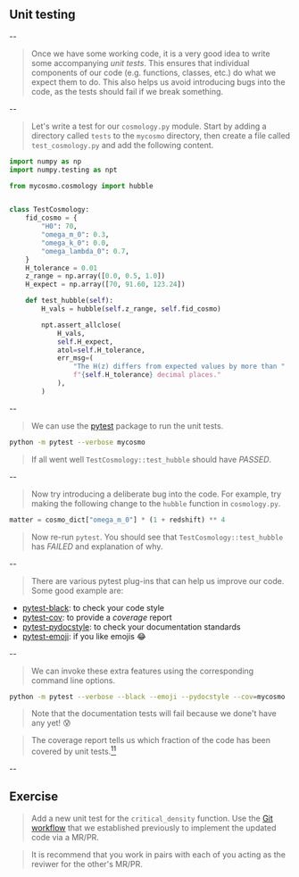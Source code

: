 ## Unit testing

--

> Once we have some working code, it is a very good idea to write some accompanying *unit tests*. This ensures that individual components of our code (e.g. functions, classes, etc.) do what we expect them to do. This also helps us avoid introducing bugs into the code, as the tests should fail if we break something.

--

> Let's write a test for our `cosmology.py` module. Start by adding a directory called `tests` to the `mycosmo` directory, then create a file called `test_cosmology.py` and add the following content.

```python
import numpy as np
import numpy.testing as npt

from mycosmo.cosmology import hubble


class TestCosmology:
    fid_cosmo = {
        "H0": 70,
        "omega_m_0": 0.3,
        "omega_k_0": 0.0,
        "omega_lambda_0": 0.7,
    }
    H_tolerance = 0.01
    z_range = np.array([0.0, 0.5, 1.0])
    H_expect = np.array([70, 91.60, 123.24])

    def test_hubble(self):
        H_vals = hubble(self.z_range, self.fid_cosmo)

        npt.assert_allclose(
            H_vals,
            self.H_expect,
            atol=self.H_tolerance,
            err_msg=(
                "The H(z) differs from expected values by more than "
                f"{self.H_tolerance} decimal places."
            ),
        )
```

--

> We can use the [pytest](https://docs.pytest.org/) package to run the unit tests.

```bash
python -m pytest --verbose mycosmo
```

> If all went well `TestCosmology::test_hubble` should have *PASSED*.

--

> Now try introducing a deliberate bug into the code. For example, try making the following change to the `hubble` function in `cosmology.py`.

```python
matter = cosmo_dict["omega_m_0"] * (1 + redshift) ** 4
```

> Now re-run `pytest`. You should see that `TestCosmology::test_hubble` has *FAILED* and explanation of why.

--

> There are various pytest plug-ins that can help us improve our code. Some good example are:

- [pytest-black](https://github.com/shopkeep/pytest-black): to check your code style
- [pytest-cov](https://github.com/pytest-dev/pytest-cov): to provide a *coverage* report
- [pytest-pydocstyle](https://github.com/henry0312/pytest-pydocstyle): to check your documentation standards
- [pytest-emoji](https://github.com/hackebrot/pytest-emoji): if you like emojis 😂

--

> We can invoke these extra features using the corresponding command line options.

```bash
python -m pytest --verbose --black --emoji --pydocstyle --cov=mycosmo
```

> Note that the documentation tests will fail because we done't have any yet! 😰
<!-- .element: style="font-size: 50%;" -->

> The coverage report tells us which fraction of the code has been covered by unit tests.[$^{11}$](#/11/12)

--

## Exercise

> Add a new unit test for the `critical_density` function. Use the [Git workflow](#/4/18) that we established previously to implement the updated code via a MR/PR. 

> It is recommend that you work in pairs with each of you acting as the reviwer for the other's MR/PR.